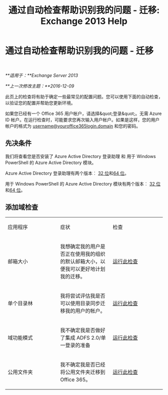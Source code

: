 ﻿---
title: '通过自动检查帮助识别我的问题 - 迁移: Exchange 2013 Help'
TOCTitle: 通过自动检查帮助识别我的问题 - 迁移
ms:assetid: c1cd235d-8e8b-44a8-862d-9d36dc3a44c3
ms:mtpsurl: https://technet.microsoft.com/zh-cn/library/Dn793980(v=EXCHG.150)
ms:contentKeyID: 62633060
ms.date: 05/21/2018
mtps_version: v=EXCHG.150
ms.translationtype: MT
---

# 通过自动检查帮助识别我的问题 - 迁移

 

_**适用于：**Exchange Server 2013_

_**上一次修改主题：**2016-12-09_

此页上的检查将有助于确定一些最常见的配置问题。您可以使用下面的自动检查，以验证您的配置并帮助您更新环境。

如果您已经有一个 Office 365 用户帐户，请选择\&quot;登录\&quot;。无需 Azure ID 帐户。在运行检查时，可能要求您再次输入用户帐户。如果是这样，您的用户帐户的格式为 username@youroffice365login.domain 和您的密码。

## 先决条件

我们将查看您是否安装了 Azure Active Directory 登录助理 和 用于 Windows PowerShell 的 Azure Active Directory 模块。

Azure Active Directory 登录助理有两个版本︰ [32 位](https://go.microsoft.com/fwlink/?linkid=286261)和[64 位](https://go.microsoft.com/fwlink/?linkid=286262)。

用于 Windows PowerShell 的 Azure Active Directory 模块有两个版本︰ [32 位](https://go.microsoft.com/fwlink/?linkid=286258)和[64 位](https://go.microsoft.com/fwlink/?linkid=286259)。

## 添加域检查


<table>
<colgroup>
<col style="width: 33%" />
<col style="width: 33%" />
<col style="width: 33%" />
</colgroup>
<tbody>
<tr class="odd">
<td><p>应用程序</p></td>
<td><p>症状</p></td>
<td><p>检查</p></td>
</tr>
<tr class="even">
<td><p>邮箱大小</p></td>
<td><p>我想确定我的用户是否正在使用我的组织的默认邮箱大小，以便我可以更好地计划我的迁移。</p></td>
<td><p><a href="https://go.microsoft.com/?linkid=9834877">运行此检查</a></p></td>
</tr>
<tr class="odd">
<td><p>单个目录林</p></td>
<td><p>我将尝试评估我是否可以使用目录同步迁移我的用户的帐户。</p></td>
<td><p><a href="https://go.microsoft.com/?linkid=9834875">运行此检查</a></p></td>
</tr>
<tr class="even">
<td><p>域功能模式</p></td>
<td><p>我不确定我是否做好了集成 ADFS 2.0/单一登录的准备</p></td>
<td><p><a href="https://go.microsoft.com/?linkid=9834876">运行此检查</a></p></td>
</tr>
<tr class="odd">
<td><p>公用文件夹</p></td>
<td><p>我不确定我是否已经将公用文件夹迁移到 Office 365。</p></td>
<td><p><a href="https://go.microsoft.com/?linkid=9834896">运行此检查</a></p></td>
</tr>
</tbody>
</table>

